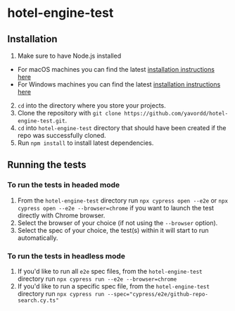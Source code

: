 # hotel-engine-test

## Installation

1. Make sure to have Node.js installed
* For macOS machines you can find the latest [installation instructions here](https://nodejs.org/en/download/package-manager#macos)
* For Windows machines you can find the latest [installation instructions here](https://nodejs.org/en/download/package-manager#windows-1)
2. `cd` into the directory where you store your projects.
3. Clone the repository with `git clone https://github.com/yavordd/hotel-engine-test.git`.
4. `cd` into `hotel-engine-test` directory that should have been created if the repo was successfully cloned.
5. Run `npm install` to install latest dependencies.

## Running the tests
### To run the tests in headed mode
1. From the `hotel-engine-test` directory run `npx cypress open --e2e` or `npx cypress open --e2e --browser=chrome` if you want to launch the test directly with Chrome browser.
2. Select the browser of your choice (if not using the `--browser` option).
3. Select the spec of your choice, the test(s) within it will start to run automatically.

### To run the tests in headless mode
1. If you'd like to run all `e2e` spec files, from the `hotel-engine-test` directory run `npx cypress run --e2e --browser=chrome`
2. If you'd like to run a specific spec file, from the `hotel-engine-test` directory run `npx cypress run --spec="cypress/e2e/github-repo-search.cy.ts"`